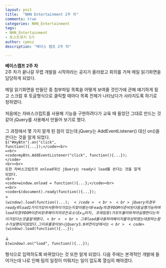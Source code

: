 ```yaml
---
layout: post
title:  "NHN Entertainment 2주 차"
comments: true
categories: NHN_Entertainment
tags: 
- NHN_Entertainment
- 토스트루키 5기
author: cpmsz
description: "베이스 캠프 2주 차"

---
```


**베이스캠프 2주 차**
<br>
2주 차가 끝나갈 무렵 개발을 시작하라는 공지가 올라왔고 회의를 거쳐 메일 읽기화면을 담당하게 되었다. 
<br><br>
메일 읽기화면을 만들던 중 첨부파일 목록을 어떻게 보여줄 것인가에 관해 얘기하게 됬고 스크럼 후 토글형식으로 클릭할 때마다 목록 전체가 나타났다가 사라지도록 하기로 정하였다.
<br><br>
처음에는 자바스크립트를 사용해 기능을 구현하려다가 교육 때 들었던 그대로 만드는 것 같아 jQuery를 사용해서 만들어 보기로 했다.
<br><br>
그 과정에서 몇 가지 알게 된 점이 있는데 
jQuery는 AddEventListener() 대신 on()을 쓴다는 것을 알게 되었다.
<br><code>$("#myBtn").on("click", function(){...});</code><br>
=<br>
<code>myBtn.AddEventListener("click", function(){...});
</code>
<br><br>
또한 자바스크립트의 onload대신 jQuery는 ready나 load를 쓴다는 것을 알게 되었다.
<br>
<code>window.onload = function(){...};</code><br>
=<br>
<code>$(document).ready(function(){...});
</code><br>
=<br>
<code>$(window).load(function(){...});
</code>
<br><br>
jQuery의 경우 ready와 load 2가지가 있어서 뭔 차이가 있는지 찾아봤는데 ready의 경우 DOM이 준비된 다음 실행 가능하며 load의 경우 DOM이 준비된 후 페이지의 모든 요소(Ex_ 이미지, 프레임 등)가 모두 불러와 져야 실행한다는 차이가 있다는 것을 알게 됐다.
<br><br>
그 후 load를 사용하여 페이지를 작성하였는데 원하는 함수가 실행되지 않았다. 그 이유를 찾아보니 jQuery 3.0버전 이상에서는 <br>
<code>$(window).load(function(){...});
</code><br>↓<br>
<code>$(window).on("load", function(){...});
</code><br>
형식으로 입력하도록 바뀌었다는 것 또한 알게 되었다.
다음 주에는 본격적인 개발에 들어가는데 나로 인해 팀의 일정이 미뤄지는 일이 없도록 열심히 해야겠다.
